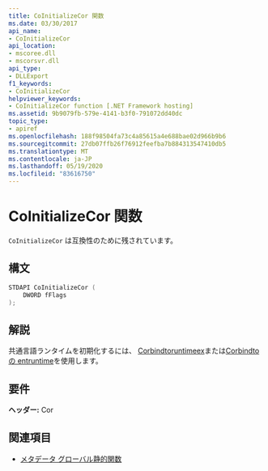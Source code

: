 ```yaml
---
title: CoInitializeCor 関数
ms.date: 03/30/2017
api_name:
- CoInitializeCor
api_location:
- mscoree.dll
- mscorsvr.dll
api_type:
- DLLExport
f1_keywords:
- CoInitializeCor
helpviewer_keywords:
- CoInitializeCor function [.NET Framework hosting]
ms.assetid: 9b9079fb-579e-4141-b3f0-791072dd40dc
topic_type:
- apiref
ms.openlocfilehash: 188f98504fa73c4a85615a4e688bae02d966b9b6
ms.sourcegitcommit: 27db07ffb26f76912feefba7b884313547410db5
ms.translationtype: MT
ms.contentlocale: ja-JP
ms.lasthandoff: 05/19/2020
ms.locfileid: "83616750"
---
```

# <a name="coinitializecor-function"></a>CoInitializeCor 関数
`CoInitializeCor` は互換性のために残されています。  
  
## <a name="syntax"></a>構文  
  
```cpp  
STDAPI CoInitializeCor (  
    DWORD fFlags  
);  
```  
  
## <a name="remarks"></a>解説  
 共通言語ランタイムを初期化するには、 [Corbindtoruntimeex](../../../../docs/framework/unmanaged-api/hosting/corbindtoruntimeex-function.md)または[Corbindtoの entruntime](corbindtocurrentruntime-function.md)を使用します。  
  
## <a name="requirements"></a>要件  
 **ヘッダー:** Cor  
  
## <a name="see-also"></a>関連項目

- [メタデータ グローバル静的関数](../metadata/metadata-global-static-functions.md)
